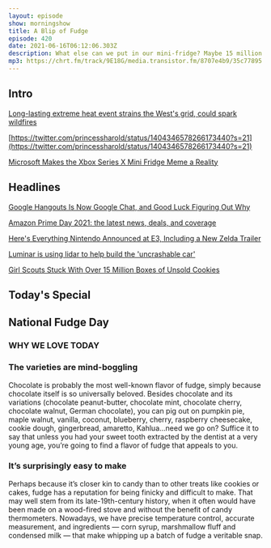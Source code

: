 ```yaml
---
layout: episode
show: morningshow
title: A Blip of Fudge
episode: 420
date: 2021-06-16T06:12:06.303Z
description: What else can we put in our mini-fridge? Maybe 15 million Girl Scout Cookies.
mp3: https://chrt.fm/track/9E18G/media.transistor.fm/8707e4b9/35c77895.mp3
---
```

## Intro

[Long-lasting extreme heat event strains the West's grid, could spark wildfires](https://www.axios.com/heat-wave-west-wildfires-683ea38d-a691-4306-87c0-bf57292b3e63.html)

[https://twitter.com/princessharold/status/1404346578266173440?s=21](https://twitter.com/princessharold/status/1404346578266173440?s=21)

[Microsoft Makes the Xbox Series X Mini Fridge Meme a Reality](https://gizmodo.com/microsoft-makes-the-xbox-series-x-mini-fridge-meme-a-re-1847089460)

## Headlines

[Google Hangouts Is Now Google Chat, and Good Luck Figuring Out Why](https://gizmodo.com/google-hangouts-is-now-google-chat-and-good-luck-figur-1847095950)

[Amazon Prime Day 2021: the latest news, deals, and coverage](https://www.theverge.com/22535681/amazon-prime-day-tech-news-deals-date-time-2021)

[Here's Everything Nintendo Announced at E3, Including a New Zelda Trailer](https://www.vice.com/en/article/m7e3qq/heres-everything-nintendo-announced-at-e3-including-a-new-zelda-trailer)

[Luminar is using lidar to help build the 'uncrashable car'](https://www.theverge.com/2021/6/15/22533711/luminar-lidar-autonomous-vehicle-hands-on-demo-austin-russell)

[Girl Scouts Stuck With Over 15 Million Boxes of Unsold Cookies](https://www.nytimes.com/2021/06/15/us/girl-scouts-cookie-sales-membership.html)

## Today's Special

## National Fudge Day

### WHY WE LOVE TODAY

### The varieties are mind-boggling

Chocolate is probably the most well-known flavor of fudge, simply because chocolate itself is so universally beloved. Besides chocolate and its variations (chocolate peanut-butter, chocolate mint, chocolate cherry, chocolate walnut, German chocolate), you can pig out on pumpkin pie, maple walnut, vanilla, coconut, blueberry, cherry, raspberry cheesecake, cookie dough, gingerbread, amaretto, Kahlua...need we go on? Suffice it to say that unless you had your sweet tooth extracted by the dentist at a very young age, you’re going to find a flavor of fudge that appeals to you.

### It’s surprisingly easy to make

Perhaps because it’s closer kin to candy than to other treats like cookies or cakes, fudge has a reputation for being finicky and difficult to make. That may well stem from its late-19th-century history, when it often would have been made on a wood-fired stove and without the benefit of candy thermometers. Nowadays, we have precise temperature control, accurate measurement, and ingredients — corn syrup, marshmallow fluff and condensed milk — that make whipping up a batch of fudge a veritable snap.